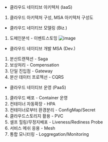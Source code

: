* 클라우드 네이티브 아키텍처 (IaaS) 
1. 클라우드 아키텍처 구성, MSA 아키텍처 구성도

* 클라우드 네이티브 모델링 (Biz.) 
1. 도메인분석 - 이벤트스토밍
![image](https://github.com/user-attachments/assets/003a9fd8-2ef0-42da-b379-586eb356b7cc)


* 클라우드 네이티브 개발 MSA (Dev.) 
1. 분산트랜잭션 - Saga
2. 보상처리 - Compensation
3. 단일 진입점 - Gateway
4. 분산 데이터 프로젝선 - CQRS

* 클라우드 네이티브 운영 (PaaS) 
1. 클라우드 배포 - Container 운영
2. 컨테이너 자동확장 - HPA
3. 컨테이너로부터 환경분리 - ConfigMap/Secret
4. 클라우드스토리지 활용 - PVC
5. 셀프 힐링/무정지배포 - Liveness/Rediness Probe
6. 서비스 메쉬 응용 - Mesh
7. 통합 모니터링 - Loggregation/Monitoring

